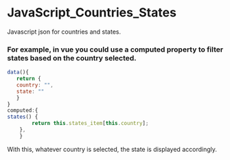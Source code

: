 # JavaScript_Countries_States
Javascript json for countries and states.
### For example, in vue you could use a computed property to filter states based on the country selected.

```javascript
data(){
   return { 
   country: "",
   state: ""     
   }
}
computed:{
states() {
        return this.states_item[this.country];
    },
    }
```
With this, whatever country is selected, the state is displayed accordingly.
